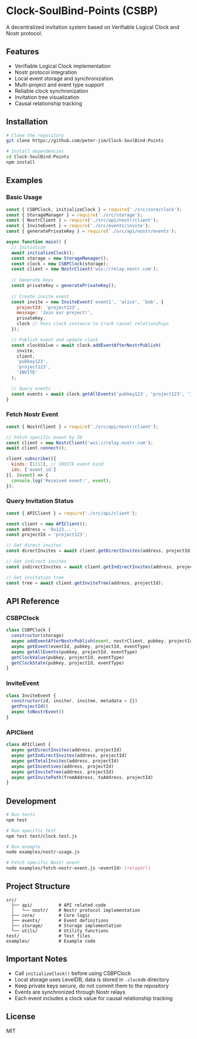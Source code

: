 # Clock-SoulBind-Points (CSBP)

A decentralized invitation system based on Verifiable Logical Clock and Nostr protocol.

## Features

- Verifiable Logical Clock implementation
- Nostr protocol integration
- Local event storage and synchronization
- Multi-project and event type support
- Reliable clock synchronization
- Invitation tree visualization
- Causal relationship tracking

## Installation

```bash
# Clone the repository
git clone https://github.com/peter-jim/Clock-SoulBind-Points

# Install dependencies
cd Clock-SoulBind-Points
npm install
```

## Examples

### Basic Usage

```javascript
const { CSBPClock, initializeClock } = require('./src/core/clock');
const { StorageManager } = require('./src/storage');
const { NostrClient } = require('./src/api/nostr/client');
const { InviteEvent } = require('./src/events/invite');
const { generatePrivateKey } = require('./src/api/nostr/events');

async function main() {
  // Initialize
  await initializeClock();
  const storage = new StorageManager();
  const clock = new CSBPClock(storage);
  const client = new NostrClient('wss://relay.nostr.com');
  
  // Generate keys
  const privateKey = generatePrivateKey();
  
  // Create invite event
  const invite = new InviteEvent('event1', 'alice', 'bob', {
    projectId: 'project123',
    message: 'Join our project!',
    privateKey,
    clock // Pass clock instance to track causal relationships
  });

  // Publish event and update clock
  const clockValue = await clock.addEventAfterNostrPublish(
    invite,
    client,
    'pubkey123',
    'project123',
    'INVITE'
  );

  // Query events
  const events = await clock.getAllEvents('pubkey123', 'project123', 'INVITE');
}
```

### Fetch Nostr Event

```javascript
const { NostrClient } = require('./src/api/nostr/client');

// Fetch specific event by ID
const client = new NostrClient('wss://relay.nostr.com');
await client.connect();

client.subscribe([{
  kinds: [1111], // INVITE event kind
  ids: ['event_id']
}], (event) => {
  console.log('Received event:', event);
});
```

### Query Invitation Status

```javascript
const { APIClient } = require('./src/api/client');

const client = new APIClient();
const address = '0x123...';
const projectId = 'project123';

// Get direct invites
const directInvites = await client.getDirectInvites(address, projectId);

// Get indirect invites
const indirectInvites = await client.getIndirectInvites(address, projectId);

// Get invitation tree
const tree = await client.getInviteTree(address, projectId);
```

## API Reference

### CSBPClock

```javascript
class CSBPClock {
  constructor(storage)
  async addEventAfterNostrPublish(event, nostrClient, pubkey, projectId, eventType)
  async getEvent(eventId, pubkey, projectId, eventType)
  async getAllEvents(pubkey, projectId, eventType)
  getClockValue(pubkey, projectId, eventType)
  getClockState(pubkey, projectId, eventType)
}
```

### InviteEvent

```javascript
class InviteEvent {
  constructor(id, inviter, invitee, metadata = {})
  getProjectId()
  async toNostrEvent()
}
```

### APIClient

```javascript
class APIClient {
  async getDirectInvites(address, projectId)
  async getIndirectInvites(address, projectId)
  async getTotalInvites(address, projectId)
  async getIncentives(address, projectId)
  async getInviteTree(address, projectId)
  async getInvitePath(fromAddress, toAddress, projectId)
}
```

## Development

```bash
# Run tests
npm test

# Run specific test
npm test test/clock.test.js

# Run example
node examples/nostr-usage.js

# Fetch specific Nostr event
node examples/fetch-nostr-event.js <eventId> [relayUrl]
```

## Project Structure

```
src/
  ├── api/          # API related code
  │   └── nostr/    # Nostr protocol implementation
  ├── core/         # Core logic
  ├── events/       # Event definitions
  ├── storage/      # Storage implementation
  └── utils/        # Utility functions
test/               # Test files
examples/           # Example code
```

## Important Notes

- Call `initializeClock()` before using CSBPClock
- Local storage uses LevelDB, data is stored in `.clockdb` directory
- Keep private keys secure, do not commit them to the repository
- Events are synchronized through Nostr relays
- Each event includes a clock value for causal relationship tracking

## License

MIT